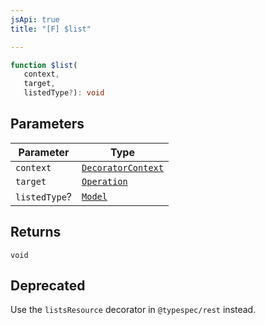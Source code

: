 ```yaml
---
jsApi: true
title: "[F] $list"

---
```

```ts
function $list(
   context, 
   target, 
   listedType?): void
```

## Parameters

| Parameter | Type |
| ------ | ------ |
| `context` | [`DecoratorContext`](../interfaces/DecoratorContext.md) |
| `target` | [`Operation`](../interfaces/Operation.md) |
| `listedType`? | [`Model`](../interfaces/Model.md) |

## Returns

`void`

## Deprecated

Use the `listsResource` decorator in `@typespec/rest` instead.

